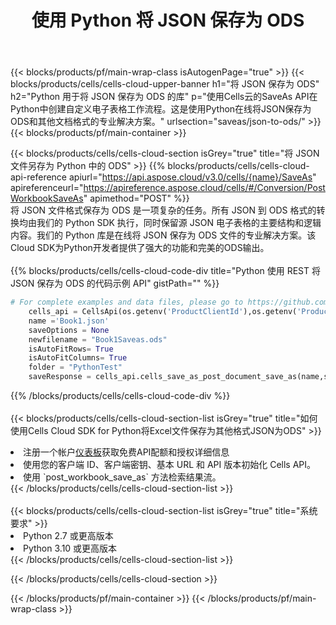﻿---
title: 使用 Python 将 JSON 保存为 ODS
description: 利用Aspose.Cells Cloud SDK for Python将JSON格式文件保存为ODS格式文件。
---
{{< blocks/products/pf/main-wrap-class isAutogenPage="true" >}}
{{< blocks/products/cells/cells-cloud-upper-banner h1="将 JSON 保存为 ODS" h2="Python 用于将 JSON 保存为 ODS 的库" p="使用Cells云的SaveAs API在Python中创建自定义电子表格工作流程。这是使用Python在线将JSON保存为ODS和其他文档格式的专业解决方案。" urlsection="saveas/json-to-ods/" >}}
{{< blocks/products/pf/main-container >}}

{{< blocks/products/cells/cells-cloud-section isGrey="true" title="将 JSON 文件另存为 Python 中的 ODS" >}}
{{% blocks/products/cells/cells-cloud-api-reference apiurl="https://api.aspose.cloud/v3.0/cells/{name}/SaveAs" apireferenceurl="https://apireference.aspose.cloud/cells/#/Conversion/PostWorkbookSaveAs" apimethod="POST" %}}
<br/>
将 JSON 文件格式保存为 ODS 是一项复杂的任务。所有 JSON 到 ODS 格式的转换均由我们的 Python SDK 执行，同时保留源 JSON 电子表格的主要结构和逻辑内容。我们的 Python 库是在线将 JSON 保存为 ODS 文件的专业解决方案。该Cloud SDK为Python开发者提供了强大的功能和完美的ODS输出。
<br/>
<br/>
{{% blocks/products/cells/cells-cloud-code-div title="Python 使用 REST 将 JSON 保存为 ODS 的代码示例 API" gistPath="" %}}
  
```python
# For complete examples and data files, please go to https://github.com/aspose-cells-cloud/aspose-cells-cloud-python/
    cells_api = CellsApi(os.getenv('ProductClientId'),os.getenv('ProductClientSecret'))
    name ='Book1.json'    
    saveOptions = None
    newfilename = "Book1Saveas.ods"
    isAutoFitRows= True
    isAutoFitColumns= True
    folder = "PythonTest"
    saveResponse = cells_api.cells_save_as_post_document_save_as(name,save_options=saveOptions, newfilename=(folder +'/' + newfilename),folder=folder)
```
  
{{% /blocks/products/cells/cells-cloud-code-div %}}
<br/>
<br/>
{{< blocks/products/cells/cells-cloud-section-list isGrey="true" title="如何使用Cells Cloud SDK for Python将Excel文件保存为其他格式JSON为ODS" >}}
<li>注册一个帐户<a href="https://dashboard.aspose.cloud/">仪表板</a>获取免费API配额和授权详细信息</li>
<li>使用您的客户端 ID、客户端密钥、基本 URL 和 API 版本初始化 Cells API。</li>
<li>使用 `post_workbook_save_as` 方法检索结果流。</li>
{{< /blocks/products/cells/cells-cloud-section-list >}}
<br/>
<br/>
{{< blocks/products/cells/cells-cloud-section-list isGrey="true" title="系统要求" >}}
<li>Python 2.7 或更高版本</li>
<li>Python 3.10 或更高版本</li>
{{< /blocks/products/cells/cells-cloud-section-list >}}

{{< /blocks/products/cells/cells-cloud-section >}}

{{< /blocks/products/pf/main-container >}}
{{< /blocks/products/pf/main-wrap-class >}}
